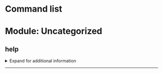 # Command list

# Module: Uncategorized

## help
<details><summary>Expand for additional information</summary><p>

*Displays command help.*

**Arguments:**

`[string...]` : *Command to provide help for.*

</p></details>

---

